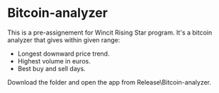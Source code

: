 # Bitcoin-analyzer

This is a pre-assignement for Wincit Rising Star program. It's a bitcoin analyzer that gives within given range:

- Longest downward price trend.
- Highest volume in euros.
- Best buy and sell days.

Download the folder and open the app from Release\Bitcoin-analyzer.